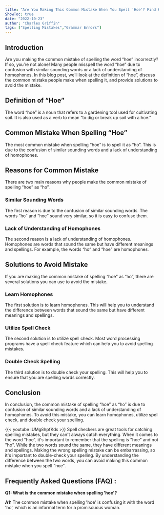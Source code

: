 ```yaml
---
title: "Are You Making This Common Mistake When You Spell 'Hoe'? Find Out Now!"
ShowToc: true 
date: "2022-10-23"
author: "Charles Griffin" 
tags: ["Spelling Mistakes","Grammar Errors"]
---
```

## Introduction

Are you making the common mistake of spelling the word “hoe” incorrectly? If so, you’re not alone! Many people misspell the word “hoe” due to confusion with similar sounding words or a lack of understanding of homophones. In this blog post, we’ll look at the definition of “hoe”, discuss the common mistake people make when spelling it, and provide solutions to avoid the mistake.

## Definition of “Hoe”

The word “hoe” is a noun that refers to a gardening tool used for cultivating soil. It is also used as a verb to mean “to dig or break up soil with a hoe.”

## Common Mistake When Spelling “Hoe”

The most common mistake when spelling “hoe” is to spell it as “ho”. This is due to the confusion of similar sounding words and a lack of understanding of homophones.

## Reasons for Common Mistake

There are two main reasons why people make the common mistake of spelling “hoe” as “ho”. 

### Similar Sounding Words

The first reason is due to the confusion of similar sounding words. The words “ho” and “hoe” sound very similar, so it is easy to confuse them.

### Lack of Understanding of Homophones

The second reason is a lack of understanding of homophones. Homophones are words that sound the same but have different meanings and spellings. For example, the words “ho” and “hoe” are homophones.

## Solutions to Avoid Mistake

If you are making the common mistake of spelling “hoe” as “ho”, there are several solutions you can use to avoid the mistake. 

### Learn Homophones

The first solution is to learn homophones. This will help you to understand the difference between words that sound the same but have different meanings and spellings.

### Utilize Spell Check

The second solution is to utilize spell check. Most word processing programs have a spell check feature which can help you to avoid spelling mistakes.

### Double Check Spelling

The third solution is to double check your spelling. This will help you to ensure that you are spelling words correctly.

## Conclusion

In conclusion, the common mistake of spelling “hoe” as “ho” is due to confusion of similar sounding words and a lack of understanding of homophones. To avoid this mistake, you can learn homophones, utilize spell check, and double check your spelling.

{{< youtube IUMg8hpfKds >}} 
Spell checkers are great tools for catching spelling mistakes, but they can't always catch everything. When it comes to the word "hoe", it's important to remember that the spelling is "hoe" and not "ho". While the two words sound the same, they have different meanings and spellings. Making the wrong spelling mistake can be embarrassing, so it's important to double-check your spelling. By understanding the difference between the two words, you can avoid making this common mistake when you spell "hoe".

## Frequently Asked Questions (FAQ) :
**Q1: What is the common mistake when spelling 'hoe'?**

**A1:** The common mistake when spelling 'hoe' is confusing it with the word 'ho', which is an informal term for a promiscuous woman.





